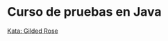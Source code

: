 # Curso de pruebas en Java

[Kata: Gilded Rose](https://github.com/emilybache/GildedRose-Refactoring-Kata/blob/master/GildedRoseRequirements_es.md)
